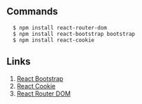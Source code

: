 ## Commands

```
  $ npm install react-router-dom
  $ npm install react-bootstrap bootstrap
  $ npm install react-cookie
```

## Links

1. [React Bootstrap](https://react-bootstrap.github.io/getting-started/introduction)
2. [React Cookie](https://www.npmjs.com/package/react-cookie)
3. [React Router DOM](https://github.com/remix-run/react-router/blob/main/docs/getting-started/tutorial.md)
